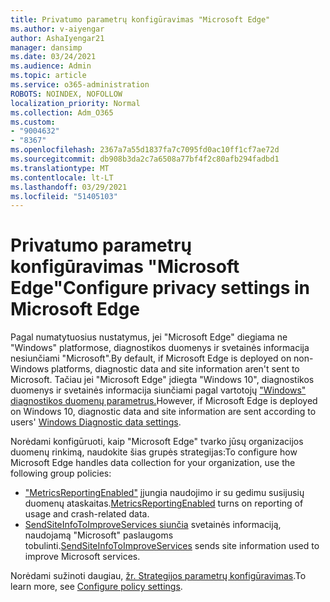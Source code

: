 ```yaml
---
title: Privatumo parametrų konfigūravimas "Microsoft Edge"
ms.author: v-aiyengar
author: AshaIyengar21
manager: dansimp
ms.date: 03/24/2021
ms.audience: Admin
ms.topic: article
ms.service: o365-administration
ROBOTS: NOINDEX, NOFOLLOW
localization_priority: Normal
ms.collection: Adm_O365
ms.custom:
- "9004632"
- "8367"
ms.openlocfilehash: 2367a7a55d1837fa7c7095fd0ac10ff1cf7ae72d
ms.sourcegitcommit: db908b3da2c7a6508a77bf4f2c80afb294fadbd1
ms.translationtype: MT
ms.contentlocale: lt-LT
ms.lasthandoff: 03/29/2021
ms.locfileid: "51405103"
---
```

# <a name="configure-privacy-settings-in-microsoft-edge"></a><span data-ttu-id="7ef5c-102">Privatumo parametrų konfigūravimas "Microsoft Edge"</span><span class="sxs-lookup"><span data-stu-id="7ef5c-102">Configure privacy settings in Microsoft Edge</span></span>

<span data-ttu-id="7ef5c-103">Pagal numatytuosius nustatymus, jei "Microsoft Edge" diegiama ne "Windows" platformose, diagnostikos duomenys ir svetainės informacija nesiunčiami "Microsoft".</span><span class="sxs-lookup"><span data-stu-id="7ef5c-103">By default, if Microsoft Edge is deployed on non-Windows platforms, diagnostic data and site information aren't sent to Microsoft.</span></span> <span data-ttu-id="7ef5c-104">Tačiau jei "Microsoft Edge" įdiegta "Windows 10", diagnostikos duomenys ir svetainės informacija siunčiami pagal vartotojų ["Windows" diagnostikos duomenų parametrus.](https://go.microsoft.com/fwlink/?linkid=2132472)</span><span class="sxs-lookup"><span data-stu-id="7ef5c-104">However, if Microsoft Edge is deployed on Windows 10, diagnostic data and site information are sent according to users' [Windows Diagnostic data settings](https://go.microsoft.com/fwlink/?linkid=2132472).</span></span>

<span data-ttu-id="7ef5c-105">Norėdami konfigūruoti, kaip "Microsoft Edge" tvarko jūsų organizacijos duomenų rinkimą, naudokite šias grupės strategijas:</span><span class="sxs-lookup"><span data-stu-id="7ef5c-105">To configure how Microsoft Edge handles data collection for your organization, use the following group policies:</span></span>
- <span data-ttu-id="7ef5c-106">["MetricsReportingEnabled"](https://go.microsoft.com/fwlink/?linkid=2132470) įjungia naudojimo ir su gedimu susijusių duomenų ataskaitas.</span><span class="sxs-lookup"><span data-stu-id="7ef5c-106">[MetricsReportingEnabled](https://go.microsoft.com/fwlink/?linkid=2132470) turns on reporting of usage and crash-related data.</span></span>
- <span data-ttu-id="7ef5c-107">[SendSiteInfoToImproveServices siunčia](https://go.microsoft.com/fwlink/?linkid=2132470) svetainės informaciją, naudojamą "Microsoft" paslaugoms tobulinti.</span><span class="sxs-lookup"><span data-stu-id="7ef5c-107">[SendSiteInfoToImproveServices](https://go.microsoft.com/fwlink/?linkid=2132470) sends site information used to improve Microsoft services.</span></span>

<span data-ttu-id="7ef5c-108">Norėdami sužinoti daugiau, [žr. Strategijos parametrų konfigūravimas](https://go.microsoft.com/fwlink/?linkid=2132577).</span><span class="sxs-lookup"><span data-stu-id="7ef5c-108">To learn more, see [Configure policy settings](https://go.microsoft.com/fwlink/?linkid=2132577).</span></span>
